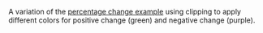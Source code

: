 A variation of the [percentage change example](/mbostock/c69f5960c6b1a95b6f78) using clipping to apply different colors for positive change (green) and negative change (purple).
